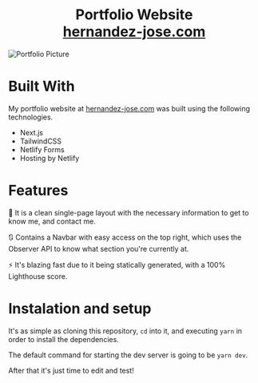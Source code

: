 # <center>Portfolio Website</center> <center>[hernandez-jose.com](https://www.hernandez-jose.com/)</center>

![Portfolio Picture](https://i.imgur.com/4Qi2hpa.png)

# Built With

My portfolio website at [hernandez-jose.com](https://www.hernandez-jose.com/) was built using the following technologies.

- Next.js
- TailwindCSS
- Netlify Forms
- Hosting by Netlify

# Features

📝 It is a clean single-page layout with the necessary information to get to know me, and contact me.

🔃 Contains a Navbar with easy access on the top right, which uses the Observer API to know what section you're currently at.

⚡ It's blazing fast due to it being statically generated, with a 100% Lighthouse score.

# Instalation and setup

It's as simple as cloning this repository, `cd` into it, and executing `yarn` in order to install the dependencies.

The default command for starting the dev server is going to be `yarn dev`.

After that it's just time to edit and test!
